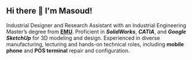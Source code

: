 ## Hi there 👋 I'm Masoud!
Industrial Designer and Research Assistant with an Industrial Engineering Master’s degree from **[EMU](https://ie.emu.edu.tr/en)**. Proficient in ***SolidWorks***, ***CATIA***, and ***Google SketchUp*** for 3D modeling and design. Experienced in diverse manufacturing, lecturing and hands-on technical roles, including **mobile phone** and **POS terminal** repair and configuration.
<!--
**MasoudTourani/MasoudTourani** is a ✨ _special_ ✨ repository because its `README.md` (this file) appears on your GitHub profile.

Here are some ideas to get you started:

- 🔭 I’m currently working on ...
- 🌱 I’m currently learning ...
- 👯 I’m looking to collaborate on ...
- 🤔 I’m looking for help with ...
- 💬 Ask me about ...
- 📫 How to reach me: ...
- 😄 Pronouns: ...
- ⚡ Fun fact: ...
-->
